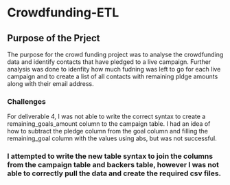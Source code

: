# Crowdfunding-ETL

## Purpose of the Prject
The purpose for the crowd funding project was to analyse the crowdfunding data and identify contacts that have pledged to a live campaign. Further analysis was done to idenfity how much fudning was left to go for each live campaign and to create a list of all contacts with remaining pldge amounts along with their email address.


### Challenges
For deliverable 4, I was not able to write the correct syntax to create a remaining_goals_amount column to the campaign table. I had an idea of how to subtract the pledge column from the goal column and filling the remaining_goal column with the values using abs, but was not successful. 

### I attempted to write the new table syntax to join the columns from the campaign table and backers table, however I was not able to correctly pull the data and create the required csv files. 

